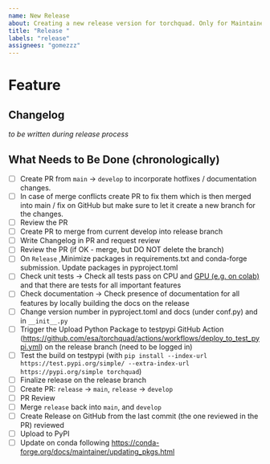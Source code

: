 ```yaml
---
name: New Release
about: Creating a new release version for torchquad. Only for Maintainers.
title: "Release "
labels: "release"
assignees: "gomezzz"
---
```


# Feature

## Changelog

_to be written during release process_

## What Needs to Be Done (chronologically)

- [ ] Create PR from `main` -> `develop` to incorporate hotfixes / documentation changes.
- [ ] In case of merge conflicts create PR to fix them which is then merged into main / fix on GitHub but make sure to let it create a new branch for the changes.
- [ ] Review the PR
- [ ] Create PR to merge from current develop into release branch
- [ ] Write Changelog in PR and request review
- [ ] Review the PR (if OK - merge, but DO NOT delete the branch)
- [ ] On `Release` ,Minimize packages in requirements.txt and conda-forge submission. Update packages in pyproject.toml
- [ ] Check unit tests -> Check all tests pass on CPU and [GPU (e.g. on colab)](https://colab.research.google.com/drive/1lFpdtY5zV7VpW88aazedA3n4khedHDQP?usp=sharing#scrollTo=IbU2vypPQ-Ej) and that there are tests for all important features
- [ ] Check documentation -> Check presence of documentation for all features by locally building the docs on the release
- [ ] Change version number in pyproject.toml and docs (under conf.py) and in `__init__.py`
- [ ] Trigger the Upload Python Package to testpypi GitHub Action (https://github.com/esa/torchquad/actions/workflows/deploy_to_test_pypi.yml) on the release branch (need to be logged in)
- [ ] Test the build on testpypi (with `pip install --index-url https://test.pypi.org/simple/ --extra-index-url https://pypi.org/simple torchquad`)
- [ ] Finalize release on the release branch
- [ ] Create PR: `release` → `main`, `release` -> `develop`
- [ ] PR Review
- [ ] Merge `release` back into `main`, and `develop`
- [ ] Create Release on GitHub from the last commit (the one reviewed in the PR) reviewed
- [ ] Upload to PyPI
- [ ] Update on conda following https://conda-forge.org/docs/maintainer/updating_pkgs.html

